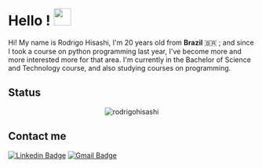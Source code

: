 # Hello ! <img src="https://raw.githubusercontent.com/kaueMarques/kaueMarques/master/hi.gif" width="35px">
Hi! My name is Rodrigo Hisashi, I'm 20 years old from **Brazil** :brazil: ; and since I took a course on python programming last year, I've become more and more interested  more for that area. I'm currently in the Bachelor of Science and Technology course, and also studying courses on programming.
## Status
<p align = center>
<img src="https://github-readme-stats.vercel.app/api?username=rodrigohisashi&show_icons=true" alt="rodrigohisashi"/>
 
</p>

## Contact me
[![Linkedin Badge](https://img.shields.io/badge/-Rodrigo%20Hisashi-6655cc?style=flat-square&logo=Linkedin&logoColor=white&link=https://www.linkedin.com/in/rodrigo-hisashi-takeuti-29a900193/)](https://www.linkedin.com/in/rodrigo-hisashi-takeuti-29a900193/) 
[![Gmail Badge](https://img.shields.io/badge/-rodrigohisa@gmail.com-6655cc?style=flat-square&logo=Gmail&logoColor=white&link=mailto:rodrigohisa@gmail.com)](mailto:rodrigohisa@gmail.com)

